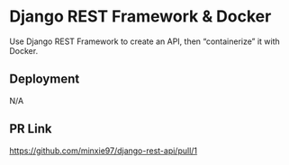 # Django REST Framework & Docker
Use Django REST Framework to create an API, then “containerize” it with Docker.

## Deployment
N/A

## PR Link
https://github.com/minxie97/django-rest-api/pull/1
